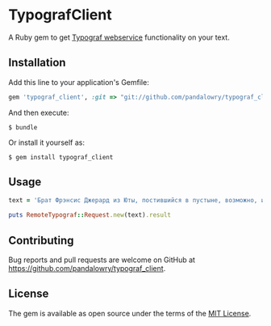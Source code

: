 # TypografClient

A Ruby gem to get [Typograf webservice](https://www.artlebedev.ru/typograf/webservice/) functionality on your text.

## Installation

Add this line to your application's Gemfile:

```ruby
gem 'typograf_client', :git => "git://github.com/pandalowry/typograf_client.git"
```

And then execute:

    $ bundle

Or install it yourself as:

    $ gem install typograf_client

## Usage

```ruby
text = 'Брат Фрэнсис Джерард из Юты, постившийся в пустыне, возможно, и не нашел бы священные документы, если бы не паломник с препоясанными чреслами.'

puts RemoteTypograf::Request.new(text).result
```

## Contributing

Bug reports and pull requests are welcome on GitHub at https://github.com/pandalowry/typograf_client.


## License

The gem is available as open source under the terms of the [MIT License](http://opensource.org/licenses/MIT).


